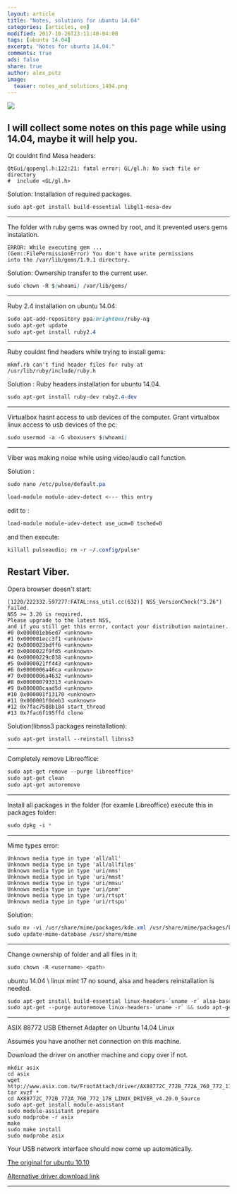 ```yaml
---
layout: article
title: "Notes, solutions for ubuntu 14.04"
categories: [articles, en]
modified: 2017-10-26T23:11:40-04:00
tags: [ubuntu 14.04]
excerpt: "Notes for ubuntu 14.04."
comments: true
ads: false
share: true
author: alex_putz
image:
  teaser: notes_and_solutions_1404.png
---
```

<img src="{{ site.url }}/images/notes_and_solutions_1404.png">

I will collect some notes on this page while using 14.04, maybe it will help you.
---
Qt couldnt find Mesa headers:

	QtGui/qopengl.h:122:21: fatal error: GL/gl.h: No such file or directory
	#  include <GL/gl.h>

Solution:
Installation of required packages.
```css
sudo apt-get install build-essential libgl1-mesa-dev
```
---
The folder with ruby gems was owned by root, and it prevented users gems instalation.

	ERROR: While executing gem ... 
	(Gem::FilePermissionError) You don't have write permissions 
	into the /var/lib/gems/1.9.1 directory. 

Solution:
Ownership transfer to the current user.
```css
sudo chown -R $(whoami) /var/lib/gems/
```
---
Ruby 2.4 installation on ubuntu 14.04:
```css
sudo apt-add-repository ppa:brightbox/ruby-ng
sudo apt-get update
sudo apt-get install ruby2.4
```
---
Ruby couldnt find headers while trying to install gems:

	mkmf.rb can't find header files for ruby at /usr/lib/ruby/include/ruby.h

Solution :
Ruby headers installation for ubuntu 14.04.
```css
sudo apt-get install ruby-dev ruby2.4-dev
```
---
Virtualbox hasnt access to usb devices of the computer.
Grant virtualbox linux access to usb devices of the pc:
```css
sudo usermod -a -G vboxusers $(whoami)
```
---
Viber was making noise while using video/audio call function.

Solution : 

```css
sudo nano /etc/pulse/default.pa

load-module module-udev-detect <--- this entry
```

edit to :
```css
load-module module-udev-detect use_ucm=0 tsched=0
```
and then execute:
```css
killall pulseaudio; rm -r ~/.config/pulse*
```
Restart Viber.
---

Opera browser doesn't start:

	[1220/222332.597277:FATAL:nss_util.cc(632)] NSS_VersionCheck("3.26") failed. 
	NSS >= 3.26 is required.
	Please upgrade to the latest NSS, 
	and if you still get this error, contact your distribution maintainer.
	#0 0x000001eb6ed7 <unknown>
	#1 0x000001ecc3f1 <unknown>
	#2 0x0000023bdff6 <unknown>
	#3 0x0000022f9fd5 <unknown>
	#4 0x00000229c038 <unknown>
	#5 0x0000021ff443 <unknown>
	#6 0x0000006a46ca <unknown>
	#7 0x0000006a4632 <unknown>
	#8 0x000000793313 <unknown>
	#9 0x000000caad5d <unknown>
	#10 0x000001f13170 <unknown>
	#11 0x000001f0deb3 <unknown>
	#12 0x7fac7588b184 start_thread
	#13 0x7fac6f195ffd clone


Solution(libnss3 packages reinstallation):
```css
sudo apt-get install --reinstall libnss3
```
---

Completely remove Libreoffice:
```css
sudo apt-get remove --purge libreoffice*
sudo apt-get clean
sudo apt-get autoremove
```
---

Install all packages in the folder (for examle Libreoffice) execute this in packages folder:

```css
sudo dpkg -i *
```
---


Mime types error:

	Unknown media type in type 'all/all'
	Unknown media type in type 'all/allfiles'
	Unknown media type in type 'uri/mms'
	Unknown media type in type 'uri/mmst'
	Unknown media type in type 'uri/mmsu'
	Unknown media type in type 'uri/pnm'
	Unknown media type in type 'uri/rtspt'
	Unknown media type in type 'uri/rtspu'

Solution:
```css
sudo mv -vi /usr/share/mime/packages/kde.xml /usr/share/mime/packages/kde.xml.bak
sudo update-mime-database /usr/share/mime
```
---

Change ownership of folder and all files in it:
```css
sudo chown -R <username> <path>
```

ubuntu 14.04 \ linux mint 17 no sound, alsa and headers reinstallation is needed.
```css
sudo apt-get install build-essential linux-headers-`uname -r` alsa-base alsa-firmware-loaders alsa-oss alsa-source alsa-tools alsa-tools-gui alsa-utils alsamixergui
sudo apt-get --purge autoremove linux-headers-`uname -r` && sudo apt-get install linux-headers-`uname -r`
```

---

ASIX 88772 USB Ethernet Adapter on Ubuntu 14.04 Linux

Assumes you have another net connection on this machine. 

Download the driver on another machine and copy over if not.

	mkdir asix
	cd asix
	wget http://www.asix.com.tw/FrootAttach/driver/AX88772C_772B_772A_760_772_178_LINUX_DRIVER_v4.20.0_Source.tar.gz
	tar xvzf *
	cd AX88772C_772B_772A_760_772_178_LINUX_DRIVER_v4.20.0_Source
	sudo apt-get install module-assistant
	sudo module-assistant prepare
	sudo modprobe -r asix
	make
	sudo make install
	sudo modprobe asix

Your USB network interface should now come up automatically.

[The original for ubuntu 10.10](https://plugable.com/2010/10/18/howto-asix-88178-usb-ethernet-adapter-on-ubuntu-10-10-linux/)

[Alternative driver download link](https://github.com/AlexPutz/alexputz.github.io/raw/master/files/AX88772C_772B_772A_760_772_178_LINUX_DRIVER_v4.20.0_Source.tar.gz)

---